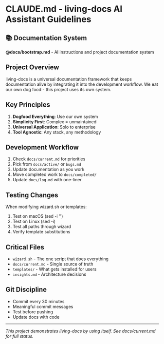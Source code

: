 # CLAUDE.md - living-docs AI Assistant Guidelines

## 📚 Documentation System
**@docs/bootstrap.md** - AI instructions and project documentation system

## Project Overview
living-docs is a universal documentation framework that keeps documentation alive by integrating it into the development workflow. We eat our own dog food - this project uses its own system.

## Key Principles
1. **Dogfood Everything**: Use our own system
2. **Simplicity First**: Complex = unmaintained
3. **Universal Application**: Solo to enterprise
4. **Tool Agnostic**: Any stack, any methodology

## Development Workflow
1. Check `docs/current.md` for priorities
2. Pick from `docs/active/` or `bugs.md`
3. Update documentation as you work
4. Move completed work to `docs/completed/`
5. Update `docs/log.md` with one-liner

## Testing Changes
When modifying wizard.sh or templates:
1. Test on macOS (sed -i '')
2. Test on Linux (sed -i)
3. Test all paths through wizard
4. Verify template substitutions

## Critical Files
- `wizard.sh` - The one script that does everything
- `docs/current.md` - Single source of truth
- `templates/` - What gets installed for users
- `insights.md` - Architecture decisions

## Git Discipline
- Commit every 30 minutes
- Meaningful commit messages
- Test before pushing
- Update docs with code

---
*This project demonstrates living-docs by using itself. See docs/current.md for full status.*